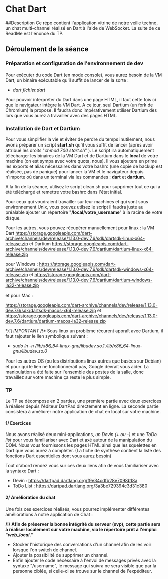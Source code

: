 # Chat Dart

##Description
Ce répo contient l'application vitrine de notre veille techno, un chat multi-channel réalisé en Dart à l'aide de WebSocket.
La suite de ce ReadMe est l'énoncé du TP.

## Déroulement de la séance

### Préparation et configuration de l'environnement de dev

Pour exécuter du code Dart (en mode console), vous aurez besoin de la VM Dart, un binaire exécutable qu'il suffit de lancer de la sorte :
* *dart fichier.dart* 

Pour pouvoir interpréter du Dart dans une page HTML, il faut cette fois ci que le navigateur intègre la VM Dart. A ce jour, seul Dartium (un fork de Chromium) la propose. Il faudra donc impérativement utiliser Dartium dès lors que vous aurez à travailler avec des pages HTML.

### Installation de Dart et Dartium

Pour vous simplifier la vie et éviter de perdre du temps inutilement, nous avons préparer un script **start.sh** qu'il vous suffit de lancer (après avoir attribué les droits "*chmod 700 start.sh*" ). Le script ira automatiquement télécharger les binaires de la VM Dart et de Dartium dans le **local** de votre machine (on est sympa avec votre quota, nous).
Il vous ajoutera en prime les exports et alias nécessaires dans votre bashrc (une copie de backup est réalisée, pas de panique)  pour lancer la VM et le navigateur depuis n'importe où dans un terminal via les commandes : **dart** et **dartium**.

A la fin de la séance, utilisez le script clean.sh pour supprimer tout ce qui a été téléchargé et remettre votre bashrc dans l'état initial. 

Pour ceux qui voudraient travailler sur leur machines et qui sont sous environnement Unix, vous pouvez utilsez le script il faudra juste au préalable ajouter un répertoire "**/local/votre_username**" à la racine de votre disque.

Pour les autres, vous pouvez récupérer manuellement pour linux : la VM Dart  https://storage.googleapis.com/dart-archive/channels/dev/release/1.13.0-dev.7.6/sdk/dartsdk-linux-x64-release.zip
et Dartium https://storage.googleapis.com/dart-archive/channels/dev/release/1.13.0-dev.7.6/dartium/dartium-linux-x64-release.zip

pour Windows : https://storage.googleapis.com/dart-archive/channels/dev/release/1.13.0-dev.7.6/sdk/dartsdk-windows-x64-release.zip et
https://storage.googleapis.com/dart-archive/channels/dev/release/1.13.0-dev.7.6/dartium/dartium-windows-ia32-release.zip

et pour Mac :

https://storage.googleapis.com/dart-archive/channels/dev/release/1.13.0-dev.7.6/sdk/dartsdk-macos-x64-release.zip
et
https://storage.googleapis.com/dart-archive/channels/dev/release/1.13.0-dev.7.6/dartium/dartium-macos-ia32-release.zip

**/!\ IMPORTANT /!\** Sous linux un problème récurent appraît avec Dartium, il faut rajouter le lien symbolique suivant :
*  *sudo ln -n /lib/x86_64-linux-gnu/libudev.so.1 /lib/x86_64-linux-gnu/libudev.so.0*

Pour les autres OS (ou les distributions linux autres que basées sur Debian) et pour qui le lien ne fonctionnerait pas, Google devrait vous aider. La manipulation a été faite sur l'ensemble des postes de la salle, donc travaillez sur votre machine ça reste le plus simple. 


### TP

Le TP se décompose en 2 parties, une première partie avec deux exercices à réaliser depuis l'éditeur DartPad directement en ligne. La seconde partie consistera à améliorer notre application de chat en local sur votre machine.

#### 1/ Exercices

Nous avons réalisé deux mini-applications, *un Devin (+ ou -)* et une *ToDo list* pour vous familiariser avec Dart et axé autour de la manipulation du DOM.
Nous vous fournissons les pages HTML ainsi que les squelettes en Dart que vous aurez à compléter.
(La fiche de synthèse contient la liste des fonctions Dart essentielles dont vous aurez besoin)

 Tout d'abord rendez vous sur ces deux liens afin de vous familiariser avec la syntaxe Dart :
 * Devin : https://dartpad.dartlang.org/f9e34cdfb28e7098b18a 
 * ToDo List : https://dartpad.dartlang.org/3a3be729394c3d31c380
 

 
#### 2/ Amélioration du chat

 Une fois ces exercices réalisés, vous pourrez implémenter différentes améliorations à notre application de Chat :
 
 **/!\ Afin de préserver la bonne intégrité du serveur (svp), cette partie sera à réaliser localement sur votre machine, via le répertoire prêt à l'emploi "*web_local*."**
  
 * Stocker l'historique des conversations d'un channel afin de les voir lorsque l'on switch de channel. 
 * Ajouter la possibilité de supprimer un channel. 
 * Enfin ajouter le code nécéssaire à l'envoi de messages privés avec la syntaxe "/username", le message qui suivra ne sera visible que par la personne ciblée, si celle-ci se trouve sur le channel de l'expéditeur.

